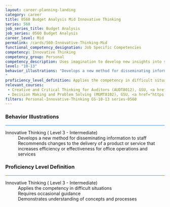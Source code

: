 ```yaml
---
layout: career-planning-landing
category: career
title: 0560 Budget Analysis Mid Innovative Thinking
series: 560
job_series_title: Budget Analysis
job_series: 0560 Budget Analysis
career_level: Mid
permalink: /cards/560-Innovative-Thinking-Mid
functional_competency_designation: Job Specific Competencies
competency: Innovative Thinking
competency_group: Personal
competency_description: Uses imagination to develop new insights into situations and applies new solutions to problems; designs new methods where established methods and procedures are not suitable or are unavailable.
level: "10-13"
behavior_illustrations: "Develops a new method for disseminating information to staff ? Recommends changes to the delivery of a product or service that increases efficiency or effectiveness for office operations and services
"
proficiency_level_definition: Applies the competency in difficult situations ? Requires occasional guidance ? Demonstrates understanding of concepts and processes
relevant_courses: 
 - Creative and Critical Thinking for Auditors (AUDT8012), GSU, <a href="https://www.LearnAtGSUSA.com/AUDT8019">https://www.LearnAtGSUSA.com/AUDT8019</a>
 - Decision Making and Problem Solving (MGMT8102), GSU, <a href="https://www.LearnAtGSUSA.com/MGMT8109">https://www.LearnAtGSUSA.com/MGMT8109</a>
filters: Personal-Innovative-Thinking GS-10-13 series-0560
---
```


<div class="desktop:grid-col-6 margin-y-3">
  <div class="border-top-2 bg-white padding-3 shadow-5 height-full members-hover border-1px button-border border-top-blue radius-lg card-text-color">
    <h3>Behavior Illustrations</h3>
    <hr style="background-color: #2680EB !important;"/>
    <dl class="text-base card-content-color"><dt>Innovative Thinking ( Level 3 - Intermediate)</dt><dd>Develops a new method for disseminating information to staff </dd><dd> Recommends changes to the delivery of a product or service that increases efficiency or effectiveness for office operations and services
</dd></dl>
  </div>
</div>
<div class="desktop:grid-col-6 margin-y-3">
  <div class="border-top-2 bg-white padding-3 shadow-5 height-full members-hover border-1px button-border border-top-blue radius-lg card-text-color">
    <h3>Proficiency Level Definition</h3>
     <hr style="background-color: #2680EB !important;"/>
    <dl class="text-base card-content-color"><dt>Innovative Thinking ( Level 3 - Intermediate)</dt><dd>Applies the competency in difficult situations </dd><dd> Requires occasional guidance </dd><dd> Demonstrates understanding of concepts and processes</dd></dl>
  </div>
</div>
